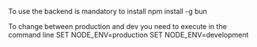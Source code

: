 To use the backend is mandatory to install 
npm install -g bun


To change between production and dev you need to execute in the command line
SET NODE_ENV=production
SET NODE_ENV=development
